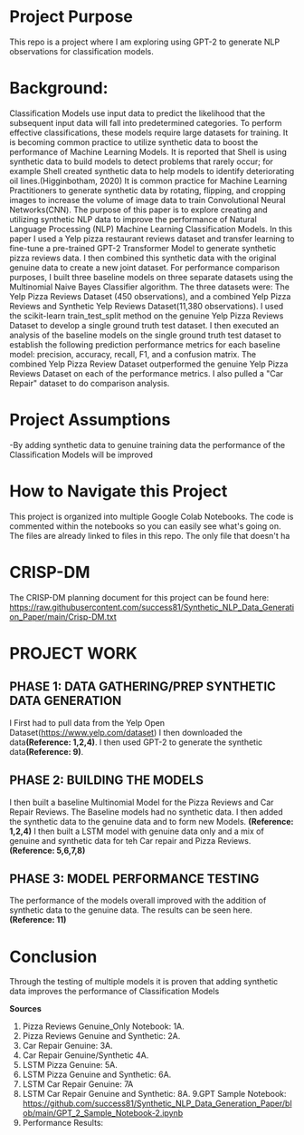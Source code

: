 # Project Purpose
This repo is a project where I am exploring using GPT-2 to generate NLP observations for classification models.

# Background:
Classification Models use input data to predict the likelihood that the subsequent input data will fall into predetermined categories. To perform effective classifications, these models require large datasets for training. It is becoming common practice to utilize synthetic data to boost the performance of Machine Learning Models. It is reported that Shell is using synthetic data to build models to detect problems that rarely occur; for example Shell created synthetic data to help models to identify deteriorating oil lines.(Higginbotham, 2020) It is common practice for Machine Learning Practitioners to generate synthetic data by rotating, flipping, and cropping images to increase the volume of image data to train Convolutional Neural Networks(CNN). The purpose of this paper is to explore creating and utilizing synthetic NLP data to improve the performance of Natural Language Processing (NLP) Machine Learning Classification Models. In this paper I used a Yelp pizza restaurant reviews dataset and transfer learning to fine-tune a pre-trained GPT-2 Transformer Model to generate synthetic pizza reviews data. I then combined this synthetic data with the original genuine data to create a new joint dataset. For performance comparison purposes,  I built three baseline models on three separate datasets using the Multinomial Naive Bayes Classifier algorithm. The three datasets were: The Yelp Pizza Reviews Dataset (450 observations),  and a combined Yelp Pizza Reviews and Synthetic Yelp Reviews Dataset(11,380 observations). I used the scikit-learn train_test_split method on the genuine Yelp Pizza Reviews Dataset to develop a single ground truth test dataset. I then executed an analysis of the baseline models on the single ground truth test dataset to establish the following prediction performance metrics for each baseline model: precision, accuracy, recall, F1, and a confusion matrix. The combined Yelp Pizza Review Dataset outperformed the genuine Yelp Pizza Reviews Dataset on each of the performance metrics. I also pulled a "Car Repair" dataset to do comparison analysis.

# Project Assumptions
-By adding synthetic data to genuine training data the performance of the Classification Models will be improved

# How to Navigate this Project
This project is organized into multiple Google Colab Notebooks. The code is commented within the notebooks so you can easily see what's going on. The files are already linked to files in this repo. The only file that doesn't ha

# CRISP-DM 

The CRISP-DM planning document for this project can be found here:
https://raw.githubusercontent.com/success81/Synthetic_NLP_Data_Generation_Paper/main/Crisp-DM.txt

# PROJECT WORK

## PHASE 1: DATA GATHERING/PREP SYNTHETIC DATA GENERATION
I First had to pull data from the Yelp Open Dataset(https://www.yelp.com/dataset) I then downloaded the data<b>(Reference: 1,2,4)</b>. I then used GPT-2 to generate the synthetic data<b>(Reference: 9)</b>. 

## PHASE 2: BUILDING THE MODELS
I then built a baseline Multinomial Model for the Pizza Reviews and Car Repair Reviews. The Baseline models had no synthetic data. I then added the synthetic data 
to the genuine data and to form new Models. <b>(Reference: 1,2,4)</b> I then built a LSTM model with genuine data only and a mix of genuine and synthetic data for teh Car repair and Pizza Reviews. <b>(Reference: 5,6,7,8)</b>

## PHASE 3: MODEL PERFORMANCE TESTING
The performance of the models overall improved with the addition of synthetic data to the genuine data. The results can be seen here. <b>(Reference: 11)</b>

# Conclusion
Through the testing of multiple models it is proven that adding synthetic data improves the performance of Classification Models


<b>Sources</b>
1. Pizza Reviews Genuine_Only Notebook:
1A.
2. Pizza Reviews Genuine and Synthetic:
2A.
3. Car Repair Genuine:
3A.
4. Car Repair Genuine/Synthetic
4A.
5. LSTM Pizza Genuine: 
5A.
6. LSTM Pizza Genuine and Synthetic: 
6A. 
7. LSTM Car Repair Genuine: 
7A
8. LSTM Car Repair Genuine and Synthetic:
8A.
9.GPT Sample Notebook: https://github.com/success81/Synthetic_NLP_Data_Generation_Paper/blob/main/GPT_2_Sample_Notebook-2.ipynb
10. Performance Results: 


